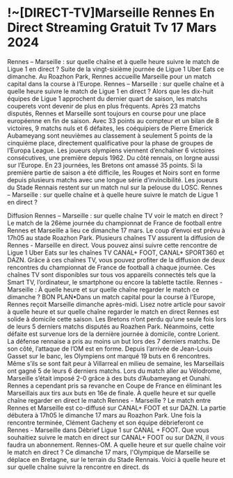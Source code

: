 <h1>!~[DIRECT-TV]Marseille Rennes En Direct Streaming Gratuit Tv 17 Mars 2024</h1>
Rennes – Marseille : sur quelle chaîne et à quelle heure suivre le match de Ligue 1 en direct ?
Suite de la vingt-sixième journée de Ligue 1 Uber Eats ce dimanche. Au Roazhon Park, Rennes accueille Marseille pour un match capital dans la course à l’Europe. Rennes – Marseille : sur quelle chaîne et à quelle heure suivre le match de Ligue 1 en direct ?
Alors que les dix-huit équipes de Ligue 1 approchent du dernier quart de saison, les matchs couperets vont devenir de plus en plus fréquents. Après 23 matchs disputés, Rennes et Marseille sont toujours en course pour une place européenne en fin de saison. Avec 33 points au compteur et un bilan de 8 victoires, 9 matchs nuls et 6 défaites, les coéquipiers de Pierre Emerick Aubameyang sont neuvièmes au classement à seulement 5 points de la cinquième place, directement qualificative pour la phase de groupes de l’Europa League. Les joueurs olympiens viennent d’enchaîner 6 victoires consécutives, une première depuis 1962. Du côté rennais, on lorgne aussi sur l’Europe. En 23 journées, les Bretons ont amassé 35 points. Si la première partie de saison a été difficile, les Rouges et Noirs sont en forme depuis plusieurs matchs avec une longue série d’invincibilité. Les joueurs du Stade Rennais restent sur un match nul sur la pelouse du LOSC. Rennes – Marseille : sur quelle chaîne et à quelle heure suivre le match de Ligue 1 en direct ?

Diffusion Rennes – Marseille : sur quelle chaîne TV voir le match en direct ?
Le match de la 26ème journée du championnat de France de football entre Rennes et Marseille a lieu ce dimanche 17 mars. Le coup d’envoi est prévu à 17h05 au stade Roazhon Park. Plusieurs chaînes TV assurent la diffusion de Rennes - Marseille en direct. Vous pouvez ainsi suivre cette rencontre de Ligue 1 Uber Eats sur les chaînes TV CANAL+ FOOT, CANAL+ SPORT360 et DAZN. Grâce à ces chaînes TV, vous pouvez profiter de la diffusion de deux rencontres du championnat de France de football à chaque journée. Ces chaînes TV sont disponibles sur tous vos appareils connectés tels que la Smart TV, l’ordinateur, le smartphone ou encore la tablette tactile. Rennes - Marseille : À quelle heure et sur quelle chaîne regarder le match ce dimanche ?
BON PLAN•Dans un match capital pour la course à l’Europe, Rennes reçoit Marseille dimanche après-midi. Lisez notre article pour savoir à quelle heure et sur quelle chaîne regarder le match en direct Rennes est solide à domicile cette saison. Les Bretons n’ont perdu qu’une seule fois lors de leurs 5 derniers matchs disputés au Roazhen Park. Néanmoins, cette défaite est survenue lors de la dernière journée à domicile, contre Lorient. La défense rennaise a pris au moins un but lors des 7 derniers matchs. De son côté, l’attaque de l’OM est en forme. Depuis l’arrivée de Jean-Louis Gasset sur le banc, les Olympiens ont marqué 19 buts en 6 rencontres. Même s’ils se sont fait peur à Villarreal en milieu de semaine, les Marseillais ont gagné 5 de leurs 6 derniers matchs. Lors du match aller au Vélodrome, Marseille s’était imposé 2-0 grâce à des buts d’Aubameyang et Ounahi. Rennes a cependant pris sa revanche en Coupe de France en éliminant les Marseillais aux tirs aux buts en 16e de finale. À quelle heure et sur quelle chaîne regarder en direct le match Rennes - Marseille ?
Le match entre Rennes et Marseille est co-diffusé sur CANAL+ FOOT et sur DAZN. La partie débutera à 17h05 le dimanche 17 mars au Roazhon Park. Une fois la rencontre terminée, Clément Gacheny et son équipe débrieferont ce Rennes - Marseille dans Débrief Ligue 1 sur CANAL + FOOT. Que vous souhaitiez suivre le match en direct sur CANAL+ FOOT ou sur DAZN, il vous faudra un abonnement. Rennes-OM. A quelle heure et sur quelle chaîne voir le match en direct ?
Ce dimanche 17 mars, l'Olympique de Marseille se déplace en Bretagne, sur le terrain du Stade Rennais. Voici à quelle heure et sur quelle chaîne suivre la rencontre en direct. ds
